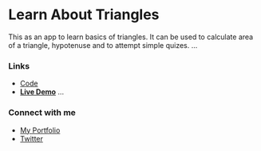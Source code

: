 # Learn About Triangles
This as an app to learn basics of triangles. It can be used to calculate area of a triangle, hypotenuse and to attempt simple quizes.
...
### Links
- [Code](https://github.com/Tanay-J/learn-triangles)
- **[Live Demo](https://learn-triangles-with-tanay.netlify.app/)**
...
### Connect with me

- [My Portfolio](https://tanayj.netlify.app) 
- [Twitter](https://twitter.com/tanayj9)

